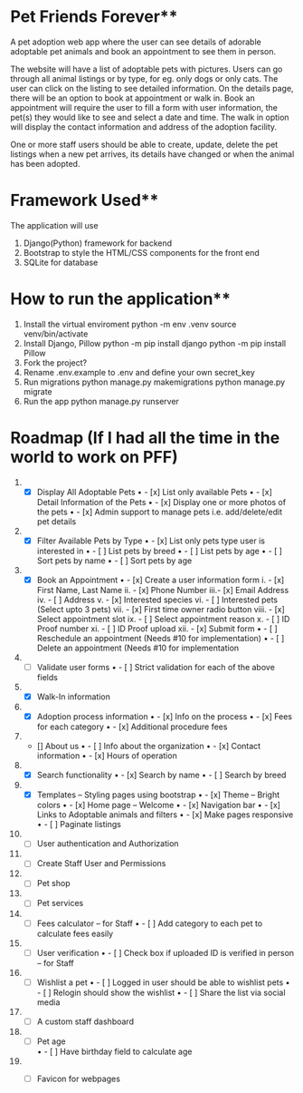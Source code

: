 # Pet Friends Forever**

A pet adoption web app where the user can see details of adorable adoptable pet animals and book an appointment to see them in person.

The website will have a list of adoptable pets with pictures. Users can go through all animal listings or by type, for eg. only dogs or only cats.
The user can click on the listing to see detailed information. On the details page, there will be an option to book at appointment or walk in. Book an appointment will require the user to fill a form with user information, the pet(s) they would like to see and select a date and time. The walk in option will display the contact information and address of the adoption facility.

One or more staff users should be able to create, update, delete the pet listings when a new pet arrives, its details have changed or when the animal has been adopted.

# Framework Used**
The application will use 
1. Django(Python) framework for backend
2. Bootstrap to style the HTML/CSS components for the front end
3. SQLite for database

# How to run the application**
1. Install the virtual enviroment
      python -m env .venv
      source venv/bin/activate
2. Install Django, Pillow
      python -m pip install django
      python -m pip install Pillow
3. Fork the project?
4. Rename .env.example to .env and define your own secret_key
5. Run migrations
      python manage.py makemigrations
      python manage.py migrate
6. Run the app 
      python manage.py runserver
   
# Roadmap (If I had all the time in the world to work on PFF)

1.	 - [x] Display All Adoptable Pets
•	 - [x] List only available Pets 
•	 - [x] Detail Information of the Pets
•	 - [x] Display one or more photos of the pets
•	 - [x] Admin support to manage pets i.e. add/delete/edit pet details
2.	 - [x] Filter Available Pets by Type
•	 - [x] List only pets type user is interested in 
•	 - [ ] List pets by breed
•	 - [ ] List pets by age 
•	 - [ ] Sort pets by name
•	 - [ ] Sort pets by age
3.	 - [x] Book an Appointment
•	 - [x] Create a user information form 
i.	 - [x] First Name, Last Name
ii.	 - [x] Phone Number
iii.- [x] Email Address
iv.	 - [ ] Address
v.	 - [x] Interested species
vi.	 - [ ] Interested pets (Select upto 3 pets)
vii.	 - [x] First time owner radio button 
viii.	 - [x] Select appointment slot
ix.	 - [ ] Select appointment reason
x.	 - [ ] ID Proof number
xi.	 - [ ] ID Proof upload
xii.	 - [x] Submit form
•	 - [ ] Reschedule an appointment (Needs #10 for implementation)
•	 - [ ] Delete an appointment (Needs #10 for implementation
4.	 - [ ] Validate user forms
•	 - [ ] Strict validation for each of the above fields
5.	 - [x] Walk-In information
6.	 - [x] Adoption process information
•	 - [x] Info on the process
•	 - [x] Fees for each category
•	 - [x] Additional procedure fees
7.	 - [] About us
•	 - [ ] Info about the organization
•	 - [x] Contact information
•	 - [x] Hours of operation
8.	 - [x] Search functionality
•	 - [x] Search by name
•	 - [ ] Search by breed
9.	 - [x] Templates – Styling pages using bootstrap
•	 - [x] Theme – Bright colors
•	 - [x] Home page – Welcome
•	 - [x] Navigation bar
•	 - [x] Links to Adoptable animals and filters
•	 - [x] Make pages responsive
•	 - [ ] Paginate listings
10.	 - [ ] User authentication and Authorization
11.	 - [ ] Create Staff User and Permissions
12.	 - [ ] Pet shop
13.	 - [ ] Pet services
14.	 - [ ] Fees calculator – for Staff
•	 - [ ] Add category to each pet to calculate fees easily
15.	 - [ ] User verification 
•	 - [ ] Check box if uploaded ID is verified in person – for Staff
16.	 - [ ]  Wishlist a pet
•	 - [ ] Logged in user should be able to wishlist pets
•	 - [ ] Relogin should show the wishlist
•	 - [ ] Share the list via social media
17.	 - [ ] A custom staff dashboard
18.	 - [ ] Pet age	
•	 - [ ] Have birthday field to calculate age
19.	 - [ ] Favicon for webpages


  
